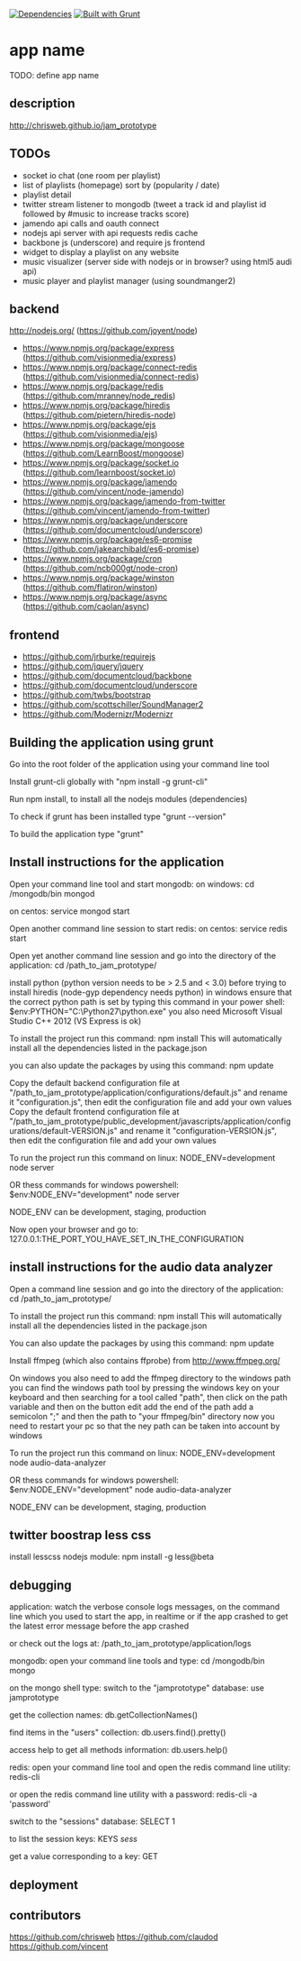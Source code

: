 [![Dependencies](https://david-dm.org/chrisweb/jam_prototype.png)](https://david-dm.org/chrisweb/jam_prototype)
[![Built with Grunt](https://cdn.gruntjs.com/builtwith.png)](http://gruntjs.com/)

app name
========

TODO: define app name

description
-----------

http://chrisweb.github.io/jam_prototype

TODOs
-----

* socket io chat (one room per playlist)
* list of playlists (homepage) sort by (popularity / date)
* playlist detail
* twitter stream listener to mongodb (tweet a track id and playlist id followed by #music to increase tracks score)
* jamendo api calls and oauth connect
* nodejs api server with api requests redis cache
* backbone js (underscore) and require js frontend
* widget to display a playlist on any website
* music visualizer (server side with nodejs or in browser? using html5 audi api)
* music player and playlist manager (using soundmanger2)

backend
-------

http://nodejs.org/ (https://github.com/joyent/node)
* https://www.npmjs.org/package/express (https://github.com/visionmedia/express)
* https://www.npmjs.org/package/connect-redis (https://github.com/visionmedia/connect-redis)
* https://www.npmjs.org/package/redis (https://github.com/mranney/node_redis)
* https://www.npmjs.org/package/hiredis (https://github.com/pietern/hiredis-node)
* https://www.npmjs.org/package/ejs (https://github.com/visionmedia/ejs)
* https://www.npmjs.org/package/mongoose (https://github.com/LearnBoost/mongoose)
* https://www.npmjs.org/package/socket.io (https://github.com/learnboost/socket.io)
* https://www.npmjs.org/package/jamendo (https://github.com/vincent/node-jamendo)
* https://www.npmjs.org/package/jamendo-from-twitter (https://github.com/vincent/jamendo-from-twitter)
* https://www.npmjs.org/package/underscore (https://github.com/documentcloud/underscore)
* https://www.npmjs.org/package/es6-promise (https://github.com/jakearchibald/es6-promise)
* https://www.npmjs.org/package/cron (https://github.com/ncb000gt/node-cron)
* https://www.npmjs.org/package/winston (https://github.com/flatiron/winston)
* https://www.npmjs.org/package/async (https://github.com/caolan/async)

frontend
--------

* https://github.com/jrburke/requirejs
* https://github.com/jquery/jquery
* https://github.com/documentcloud/backbone
* https://github.com/documentcloud/underscore
* https://github.com/twbs/bootstrap
* https://github.com/scottschiller/SoundManager2
* https://github.com/Modernizr/Modernizr

Building the application using grunt
------------------------------------

Go into the root folder of the application using your command line tool

Install grunt-cli globally with "npm install -g grunt-cli"

Run npm install, to install all the nodejs modules (dependencies)

To check if grunt has been installed type "grunt --version"

To build the application type "grunt"

Install instructions for the application
----------------------------------------

Open your command line tool and start mongodb:
on windows:
cd /mongodb/bin
mongod

on centos:
service mongod start

Open another command line session to start redis:
on centos:
service redis start

Open yet another command line session and go into the directory of the application:
cd /path_to_jam_prototype/

install python (python version needs to be > 2.5 and < 3.0) before trying to install hiredis (node-gyp dependency needs python)
in windows ensure that the correct python path is set by typing this command in your power shell:
$env:PYTHON="C:\Python27\python.exe"
you also need Microsoft Visual Studio C++ 2012 (VS Express is ok)

To install the project run this command:
npm install
This will automatically install all the dependencies listed in the package.json

you can also update the packages by using this command:
npm update

Copy the default backend configuration file at "/path_to_jam_prototype/application/configurations/default.js" and rename it "configuration.js", then edit the configuration file and add your own values
Copy the default frontend configuration file at "/path_to_jam_prototype/public_development/javascripts/application/configurations/default-VERSION.js" and rename it "configuration-VERSION.js", then edit the configuration file and add your own values

To run the project run this command on linux:
NODE_ENV=development node server

OR thess commands for windows powershell:
$env:NODE_ENV="development"
node server

NODE_ENV can be development, staging, production

Now open your browser and go to:
127.0.0.1:THE_PORT_YOU_HAVE_SET_IN_THE_CONFIGURATION

install instructions for the audio data analyzer
------------------------------------------------

Open a command line session and go into the directory of the application:
cd /path_to_jam_prototype/

To install the project run this command:
npm install
This will automatically install all the dependencies listed in the package.json

You can also update the packages by using this command:
npm update

Install ffmpeg (which also contains ffprobe) from http://www.ffmpeg.org/

On windows you also need to add the ffmpeg directory to the windows path
you can find the windows path tool by pressing the windows key on your keyboard and then searching for a tool called "path", then click on the path variable and then on the button edit
add the end of the path add a semicolon ";" and then the path to "your ffmpeg/bin" directory
now you need to restart your pc so that the ney path can be taken into account by windows

To run the project run this command on linux:
NODE_ENV=development node audio-data-analyzer

OR thess commands for windows powershell:
$env:NODE_ENV="development"
node audio-data-analyzer

NODE_ENV can be development, staging, production

twitter boostrap less css
-------------------------

install lesscss nodejs module:
npm install -g less@beta

debugging
---------

application:
watch the verbose console logs messages, on the command line which you used to start the app, in realtime or if the app crashed to get the latest error message before the app crashed

or check out the logs at:
/path_to_jam_prototype/application/logs

mongodb:
open your command line tools and type:
cd /mongodb/bin
mongo

on the mongo shell type:
switch to the "jamprototype" database:
use jamprototype

get the collection names:
db.getCollectionNames()

find items in the "users" collection:
db.users.find().pretty()

access help to get all methods information:
db.users.help()

redis:
open your command line tool and open the redis command line utility:
redis-cli

or open the redis command line utility with a password:
redis-cli -a 'password'

switch to the "sessions" database:
SELECT 1

to list the session keys:
KEYS *sess*

get a value corresponding to a key:
GET <key>


deployment
----------

contributors
------------

https://github.com/chrisweb
https://github.com/claudod
https://github.com/vincent